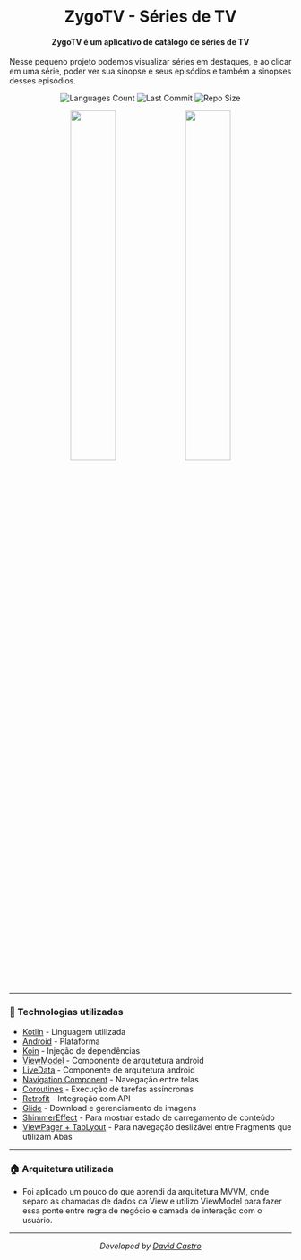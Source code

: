<div  align="center">
<!-- Top Image and Title -->
<h1>
ZygoTV - Séries de TV
</h1>
<!-- Subtitle/Description -->
<h4>ZygoTV é um aplicativo de catálogo de séries de TV</h4>
  <p align="left">
  Nesse pequeno projeto podemos visualizar séries em destaques, e ao clicar em uma série, poder ver sua sinopse e seus episódios e também a sinopses desses episódios.
  </p>
<p>
<!-- Image Shields -->
<img  alt="Languages Count"  src="https://img.shields.io/github/languages/count/DavidCastroUFC/android-challenge">
<img  alt="Last Commit"  src="https://img.shields.io/github/last-commit/DavidCastroUFC/android-challenge">
<img  alt="Repo Size"  src="https://img.shields.io/github/repo-size/DavidCastroUFC/android-challenge">
</a>
</p>
  
<img  width="40%"  src="https://i.imgur.com/9FQ9OzH.png">
<img  width="40%"  src="https://i.imgur.com/Q1KFvwE.png">
</div>

---

### :rocket: Technologias utilizadas
- [Kotlin](https://kotlinlang.org) - Linguagem utilizada
- [Android](https://developer.android.com) - Plataforma
- [Koin](https://insert-koin.io) - Injeção de dependências
- [ViewModel](https://developer.android.com/topic/libraries/architecture/viewmodel) - Componente de arquitetura android
- [LiveData](https://developer.android.com/topic/libraries/architecture/livedata) - Componente de arquitetura android
- [Navigation Component](https://developer.android.com/guide/navigation/navigation-getting-started) - Navegação entre telas
- [Coroutines](https://developer.android.com/kotlin/coroutines) - Execução de tarefas assíncronas
- [Retrofit](https://square.github.io/retrofit) - Integração com API
- [Glide](https://github.com/bumptech/glide) - Download e gerenciamento de imagens
- [ShimmerEffect](https://facebook.github.io/shimmer-android/) - Para mostrar estado de carregamento de conteúdo
- [ViewPager + TabLyout](https://developer.android.com/guide/navigation/navigation-swipe-view?hl=pt) - Para navegação deslizável entre Fragments que utilizam Abas
---

### 🏠 Arquitetura utilizada
- Foi aplicado um pouco do que aprendi da arquitetura MVVM, onde separo as chamadas de dados da View e utilizo ViewModel para fazer essa ponte entre regra de negócio e camada de interação com o usuário.
---
<div align="center">
<p><i>Developed by <a href="https://www.linkedin.com/in/dvdcastro/">David Castro</i></p>
</div>

